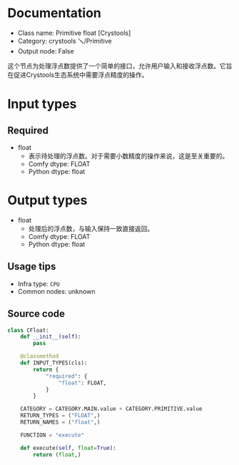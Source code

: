 
# Documentation
- Class name: Primitive float [Crystools]
- Category: crystools 🪛/Primitive
- Output node: False

这个节点为处理浮点数提供了一个简单的接口，允许用户输入和接收浮点数。它旨在促进Crystools生态系统中需要浮点精度的操作。

# Input types
## Required
- float
    - 表示待处理的浮点数。对于需要小数精度的操作来说，这是至关重要的。
    - Comfy dtype: FLOAT
    - Python dtype: float

# Output types
- float
    - 处理后的浮点数，与输入保持一致直接返回。
    - Comfy dtype: FLOAT
    - Python dtype: float


## Usage tips
- Infra type: `CPU`
- Common nodes: unknown


## Source code
```python
class CFloat:
    def __init__(self):
        pass

    @classmethod
    def INPUT_TYPES(cls):
        return {
            "required": {
                "float": FLOAT,
            }
        }

    CATEGORY = CATEGORY.MAIN.value + CATEGORY.PRIMITIVE.value
    RETURN_TYPES = ("FLOAT",)
    RETURN_NAMES = ("float",)

    FUNCTION = "execute"

    def execute(self, float=True):
        return (float,)

```
